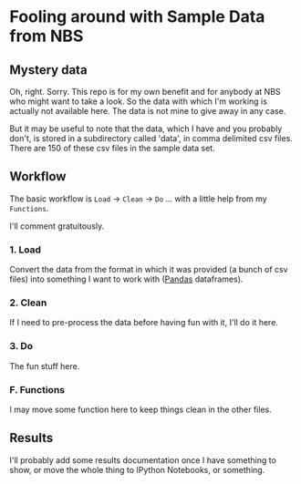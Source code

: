 Fooling around with Sample Data from NBS
========================================

## Mystery data
Oh, right. Sorry. This repo is for my own benefit and for anybody at NBS who might want to take a look. So the data with which I'm working is actually not available here. The data is not mine to give away in any case. 

But it may be useful to note that the data, which I have and you probably don't, is stored in a subdirectory called 'data', in comma delimited csv files. There are 150 of these csv files in the sample data set. 

## Workflow

The basic workflow is `Load` -> `Clean` -> `Do`
... with a little help from my `Functions`.

I'll comment gratuitously. 

### 1. Load
Convert the data from the format in which it was provided (a bunch of csv files) into something I want to work with ([Pandas](http://pandas.pydata.org/) dataframes). 

### 2. Clean
If I need to pre-process the data before having fun with it, I'll do it here. 

### 3. Do
The fun stuff here. 

### F. Functions
I may move some function here to keep things clean in the other files. 


## Results
I'll probably add some results documentation once I have something to show, or move the whole thing to IPython Notebooks, or something. 
